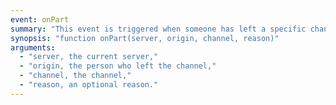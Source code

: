 ```yaml
---
event: onPart
summary: "This event is triggered when someone has left a specific channel."
synopsis: "function onPart(server, origin, channel, reason)"
arguments:
  - "server, the current server,"
  - "origin, the person who left the channel,"
  - "channel, the channel,"
  - "reason, an optional reason."
---
```

